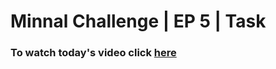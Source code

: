 # Minnal Challenge | EP 5 | Task

### To watch today's video click [here](https://www.youtube.com/watch?v=1_EXccFLAf4)
